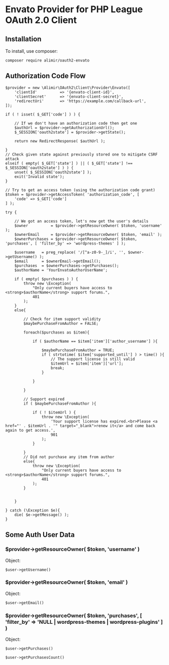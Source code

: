 # Envato Provider for PHP League OAuth 2.0 Client


## Installation

To install, use composer:

```composer require alimir/oauth2-envato```


## Authorization Code Flow
```
$provider = new \Alimir\OAuth2\Client\Provider\Envato([
    'clientId'          => '{envato-client-id}',
    'clientSecret'      => '{envato-client-secret}',
    'redirectUri'       => 'https://example.com/callback-url',
]);

if ( ! isset( $_GET['code'] ) ) {

	// If we don't have an authorization code then get one
	$authUrl = $provider->getAuthorizationUrl();
	$_SESSION['oauth2state'] = $provider->getState();

	return new RedirectResponse( $authUrl );

}
// Check given state against previously stored one to mitigate CSRF attack
elseif ( empty( $_GET['state'] ) || ( $_GET['state'] !== $_SESSION['oauth2state'] ) ) {
	unset( $_SESSION['oauth2state'] );
	exit('Invalid state');
}

// Try to get an access token (using the authorization code grant)
$token = $provider->getAccessToken( 'authorization_code', [
	'code' => $_GET['code']
] );

try {

	// We got an access token, let's now get the user's details
    $owner          = $provider->getResourceOwner( $token, 'username' );
    $ownerEmail     = $provider->getResourceOwner( $token, 'email' );
    $ownerPurchases = $provider->getResourceOwner( $token, 'purchases', [ 'filter_by' => 'wordpress-themes' ] );

    $username   = preg_replace( '/[^a-z0-9-_]/i', '', $owner->getUsername() );
    $email      = $ownerEmail->getEmail();
    $purchases  = $ownerPurchases->getPurchases();
    $authorName = 'YourEnvatoAuthorUserName';

    if ( empty( $purchases ) ) {
        throw new \Exception(
            "Only current buyers have access to <strong>$authorName</strong> support forums.",
            401
        );
    }
    else{

        // Check for item support validity
        $maybePurchaseFromAuthor = FALSE;

        foreach($purchases as $item){

            if ( $authorName == $item['item']['author_username'] ){

                $maybePurchaseFromAuthor = TRUE;
                if ( strtotime( $item['supported_until'] ) > time() ){
                    // The support license is still valid
                    $itemUrl = $item['item']['url'];
                    break;
                }

            }

        }

        // Support expired
        if ( $maybePurchaseFromAuthor ){

            if ( ! $itemUrl ) {
                throw new \Exception(
                    'Your support license has expired.<br>Please <a href="' . $itemUrl . '" target="_blank">renew it</a> and come back again to get access.',
                    901
                );
            }

        }
        // Did not purchase any item from author
        else{
            throw new \Exception(
                "Only current buyers have access to <strong>$authorName</strong> support forums.",
                401
            );
        }


    }

} catch (\Exception $e){
	die( $e->getMessage() );
}
```


## Some Auth User Data

### $provider->getResourceOwner( $token, 'username' )

Object:

```
$user->getUsername()

```

### $provider->getResourceOwner( $token, 'email' )

Object:

```
$user->getEmail()

```


### $provider->getResourceOwner( $token, 'purchases', [ 'filter_by' => 'NULL | wordpress-themes | wordpress-plugins' ] )

Object:

```
$user->getPurchases()

$user->getPurchasesCount()

```

